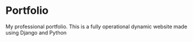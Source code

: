 # Portfolio
My professional portfolio.
This is a fully operational dynamic website made using Django and Python
